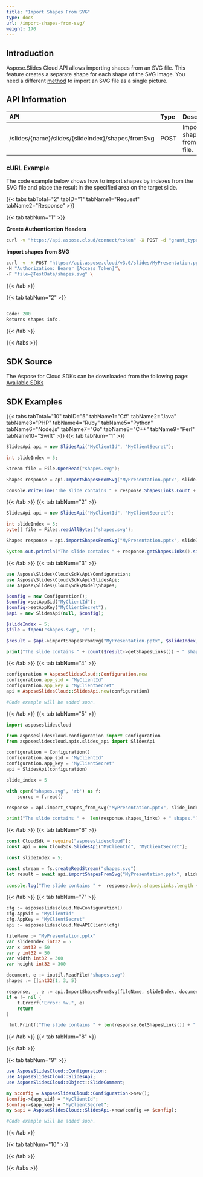 ```yaml
---
title: "Import Shapes From SVG"
type: docs
url: /import-shapes-from-svg/
weight: 170
---
```

## **Introduction**

Aspose.Slides Cloud API allows importing shapes from an SVG file. This feature creates a separate shape for each shape of the SVG image. You need a different [method](/slides/adding-a-picture-to-a-presentation-slide/) to import an SVG file as a single picture.

## **API Information**

|**API**|**Type**|**Description**|**Resource**|
| :- | :- | :- | :- |
|/slides/{name}/slides/{slideIndex}/shapes/fromSvg|POST|Imports shapes from SVG file.|[ImportShapesFromSvg](https://apireference.aspose.cloud/slides/#/Shapes/ImportShapesFromSvg)|

### **cURL Example**
The code example below shows how to import shapes by indexes from the SVG file and place the result in the specified area on the target slide.

{{< tabs tabTotal="2" tabID="1" tabName1="Request" tabName2="Response" >}}

{{< tab tabNum="1" >}}

**Create Authentication Headers**
```sh
curl -v "https://api.aspose.cloud/connect/token" -X POST -d "grant_type=client_credentials&client_id=XXXX&client_secret=XXXX-XX" -H "Content-Type: application/x-www-form-urlencoded" -H "Accept: application/json"
```

**Import shapes from SVG**
```sh
curl -v -X POST "https://api.aspose.cloud/v3.0/slides/MyPresentation.pptx/slides/5/shapes/fromSvg?x=50&y=50&width=300&height=300&shapes=1,3,5"\
-H "Authorization: Bearer [Access Token]"\
-F "file=@TestData/shapes.svg" \
```

{{< /tab >}}

{{< tab tabNum="2" >}}

```java

Code: 200
Returns shapes info.

```
{{< /tab >}}

{{< /tabs >}}


## **SDK Source**
The Aspose for Cloud SDKs can be downloaded from the following page: [Available SDKs](/slides/available-sdks/)
## **SDK Examples**
{{< tabs tabTotal="10" tabID="5" tabName1="C#" tabName2="Java" tabName3="PHP" tabName4="Ruby" tabName5="Python" tabName6="Node.js" tabName7="Go" tabName8="C++" tabName9="Perl" tabName10="Swift" >}}
{{< tab tabNum="1" >}}

```csharp
SlidesApi api = new SlidesApi("MyClientId", "MyClientSecret");

int slideIndex = 5;

Stream file = File.OpenRead("shapes.svg");

Shapes response = api.ImportShapesFromSvg("MyPresentation.pptx", slideIndex, file, 50, 50, 300, 300, new List<int> { 1, 3, 5 });

Console.WriteLine("The slide contains " + response.ShapesLinks.Count + " shapes.");
```

{{< /tab >}}
{{< tab tabNum="2" >}}

```java
SlidesApi api = new SlidesApi("MyClientId", "MyClientSecret");

int slideIndex = 5;
byte[] file = Files.readAllBytes("shapes.svg");

Shapes response = api.importShapesFromSvg("MyPresentation.pptx", slideIndex, file, 50, 50, 300, 300, Arrays.asList(1,3,5), null, null, null);

System.out.println("The slide contains " + response.getShapesLinks().size() + " shapes.");
```

{{< /tab >}}
{{< tab tabNum="3" >}}

```php
use Aspose\Slides\Cloud\Sdk\Api\Configuration;
use Aspose\Slides\Cloud\Sdk\Api\SlidesApi;
use Aspose\Slides\Cloud\Sdk\Model\Shapes;

$config = new Configuration();
$config->setAppSid("MyClientId");
$config->setAppKey("MyClientSecret");
$api = new SlidesApi(null, $config);

$slideIndex = 5;
$file = fopen("shapes.svg", 'r');

$result = $api->importShapesFromSvg("MyPresentation.pptx", $slideIndex, $file, 50, 50, 300, 300, [1,2,3]);

print("The slide contains " + count($result->getShapesLinks()) + " shapes.");
```

{{< /tab >}}
{{< tab tabNum="4" >}}

```ruby
configuration = AsposeSlidesCloud::Configuration.new
configuration.app_sid = "MyClientId"
configuration.app_key = "MyClientSecret"
api = AsposeSlidesCloud::SlidesApi.new(configuration)

#Code example will be added soon.
```

{{< /tab >}}
{{< tab tabNum="5" >}}

```python
import asposeslidescloud

from asposeslidescloud.configuration import Configuration
from asposeslidescloud.apis.slides_api import SlidesApi

configuration = Configuration()
configuration.app_sid = 'MyClientId'
configuration.app_key = 'MyClientSecret'
api = SlidesApi(configuration)

slide_index = 5

with open("shapes.svg", 'rb') as f:
    source = f.read()

response = api.import_shapes_from_svg("MyPresentation.pptx", slide_index, source, 50, 50, 300, 300, [1, 3, 5])

print("The slide contains " +  len(response.shapes_links) + " shapes.")
```

{{< /tab >}}
{{< tab tabNum="6" >}}

```javascript
const CloudSdk = require("asposeslidescloud");
const api = new CloudSdk.SlidesApi("MyClientId", "MyClientSecret");

const slideIndex = 5;

const stream = fs.createReadStream("shapes.svg")
let result = await api.importShapesFromSvg("MyPresentation.pptx", slideIndex, stream, 50, 50, 300, 300, [1, 3, 5]);
            
console.log("The slide contains " +  response.body.shapesLinks.length + " shapes.");
```
{{< /tab >}}
{{< tab tabNum="7" >}}

```go
cfg := asposeslidescloud.NewConfiguration()
cfg.AppSid = "MyClientId"
cfg.AppKey = "MyClientSecret"
api := asposeslidescloud.NewAPIClient(cfg)

fileName := "MyPresentation.pptx"
var slideIndex int32 = 5
var x int32 = 50
var y int32 = 50
var width int32 = 300
var height int32 = 300

document, e := ioutil.ReadFile("shapes.svg")
shapes := []int32{1, 3, 5}

response, _, e := api.ImportShapesFromSvg(fileName, slideIndex, document, &x, &y, &width, &height, shapes, "", "", "")
if e != nil {
	t.Errorf("Error: %v.", e)
	return
}

 fmt.Printf("The slide contains " + len(response.GetShapesLinks()) + " shapes.")
```

{{< /tab >}}
{{< tab tabNum="8" >}}

{{< /tab >}}

{{< tab tabNum="9" >}}

```perl
use AsposeSlidesCloud::Configuration;
use AsposeSlidesCloud::SlidesApi;
use AsposeSlidesCloud::Object::SlideComment;

my $config = AsposeSlidesCloud::Configuration->new();
$config->{app_sid} = "MyClientId";
$config->{app_key} = "MyClientSecret";
my $api = AsposeSlidesCloud::SlidesApi->new(config => $config);

#Code example will be added soon.
```

{{< /tab >}}

{{< tab tabNum="10" >}}

{{< /tab >}}

{{< /tabs >}}